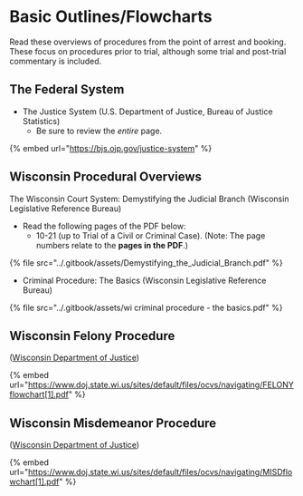# Basic Outlines/Flowcharts

Read these overviews of procedures from the point of arrest and booking. These focus on procedures prior to trial, although some trial and post-trial commentary is included.

## The Federal System

* The Justice System (U.S. Department of Justice, Bureau of Justice Statistics)
  * Be sure to review the _entire_ page.

{% embed url="https://bjs.ojp.gov/justice-system" %}

## Wisconsin Procedural Overviews

The Wisconsin Court System: Demystifying the Judicial Branch (Wisconsin Legislative Reference Bureau)

* Read the following pages of the PDF below:
  * 10-21 (up to Trial of a Civil or Criminal Case). (Note: The page numbers relate to the **pages in the PDF**.)

{% file src="../.gitbook/assets/Demystifying_the_Judicial_Branch.pdf" %}

* Criminal Procedure: The Basics (Wisconsin Legislative Reference Bureau)

{% file src="../.gitbook/assets/wi criminal procedure - the basics.pdf" %}

## Wisconsin Felony Procedure&#x20;

([Wisconsin Department of Justice](https://www.doj.state.wi.us/sites/default/files/ocvs/navigating/FELONYflowchart\[1].pdf))

{% embed url="https://www.doj.state.wi.us/sites/default/files/ocvs/navigating/FELONYflowchart[1].pdf" %}

## Wisconsin Misdemeanor Procedure&#x20;

([Wisconsin Department of Justice](https://www.doj.state.wi.us/sites/default/files/ocvs/navigating/MISDflowchart\[1].pdf))

{% embed url="https://www.doj.state.wi.us/sites/default/files/ocvs/navigating/MISDflowchart[1].pdf" %}

